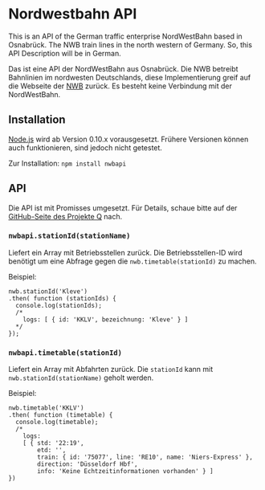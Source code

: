 Nordwestbahn API
================

This is an API of the German traffic enterprise NordWestBahn based in Osnabrück. The NWB train lines in the north western of Germany. So, this API Description will be in German.

Das ist eine API der NordWestBahn aus Osnabrück. Die NWB betreibt Bahnlinien im nordwesten Deutschlands, diese Implementierung greif auf die Webseite der [NWB](http://www.nordwestbahn.de) zurück. Es besteht keine Verbindung mit der NordWestBahn.

Installation
-----------
[Node.js](http://nodejs.org/) wird ab Version 0.10.x vorausgesetzt. Frühere Versionen können auch funktionieren, sind jedoch nicht getestet.

Zur Installation: `npm install nwbapi`


API
---

Die API ist mit Promisses umgesetzt. Für Details, schaue bitte auf der [GitHub-Seite des Projekte Q](https://github.com/kriskowal/q) nach.

### `nwbapi.stationId(stationName)` ###

Liefert ein Array mit Betriebsstellen zurück. Die Betriebsstellen-ID wird benötigt um eine Abfrage gegen die `nwb.timetable(stationId)` zu machen.

Beispiel: 

```
nwb.stationId('Kleve')
.then( function (stationIds) {
  console.log(stationIds);
  /*
    logs: [ { id: 'KKLV', bezeichnung: 'Kleve' } ]
  */
});
```

### `nwbapi.timetable(stationId)` ###

Liefert ein Array mit Abfahrten zurück. Die `stationId` kann mit `nwb.stationId(stationName)` geholt werden.

Beispiel: 

```
nwb.timetable('KKLV')
.then( function (timetable) {
  console.log(timetable);
  /*
    logs: 
    [ { std: '22:19',
        etd: '',
        train: { id: '75077', line: 'RE10', name: 'Niers-Express' },
        direction: 'Düsseldorf Hbf',
        info: 'Keine Echtzeitinformationen vorhanden' } ]
})
````